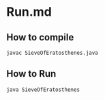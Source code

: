 # Run.md 

## How to compile
```
javac SieveOfEratosthenes.java
```

## How to Run
```
java SieveOfEratosthenes
```
